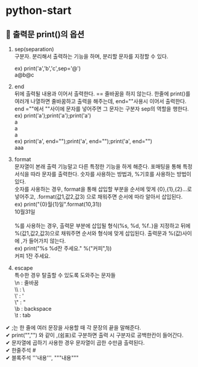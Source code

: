 # python-start

<h2>🎁 출력문 print()의 옵션</h2> 

1. sep(separation) <br>
구분자. 분리해서 출력하는 기능을 하며, 분리할 문자를 지정할 수 있다. <p>
ex) print('a','b','c',sep='@')
<br>a@b@c

2. end<br>
뒤에 출력될 내용과 이어서 출력한다. == 줄바꿈을 하지 않는다. 
한줄에 print()를 여러개 나열하면 줄바꿈하고 출력을 해주는데, end=""사용시 이어서 출력한다. end =""에서 ""사이에 문자를 넣어주면 그 문자는 구분자 sep의 역할을 행한다.<br>
ex) print('a');print('a');print('a')<br> 
a<br>
a<br>
a<br>
ex) print('a', end="");print('a', end="");print('a', end="") <br>
aaa<p>
  
3. format<br>
문자열이 본래 출력 기능말고 다른 특정한 기능을 하게 해준다.
포매팅을 통해 특정 서식을 따라 문자를 출력한다. 숫자를 사용하는 방법과, %기호를 사용하는 방법이 있다. <br>
숫자를 사용하는 경우, format을 통해 삽입할 부분을 순서에 맞게 {0},{1},{2}...로 넣어주고, .format(값1,값2,값3) 으로 채워주면 순서에 따라 알아서 삽입된다. 
<br>ex) print("{0}월{1}일".format(10,31))<br>
10월31일 <br><br>
%를 사용하는 경우, 출력문 부분에 삽입될 형식(%s, %d, %f..)을 지정하고 뒤에 %(값1,값2,값3)으로 채워주면 순서와 형식에 맞게 삽입된다. 출력문과 %(값)사이에 ,가 들어가지 않는다. 
<br>ex) print("%s %d잔 주세요." %("커피",1))<br>
커피 1잔 주세요.

4. escape<br>
  특수한 경우 탈출할 수 있도록 도와주는 문자들  <br>
  \n : 줄바꿈<br>
  \\\ : \\
  <br>\\' : '<br>
  \\" : "<br>
  \b : backspace<br>
  \t : tab<br>

  ✔ ;는 한 줄에 여러 문장을 사용할 때 각 문장의 끝을 말해준다.<br>
  ✔ print("","") 와 같이 ,(쉼표)로 구분하면 출력 시 구분자로 공백한칸이 들어간다.<br>
  ✔ 문자열에 곱하기 사용한 경우 문자열이 곱한 수만큼 출력된다. <br>
  ✔ 한줄주석 # <br>
  ✔  블록주석 '''내용''', """내용""" <br>
